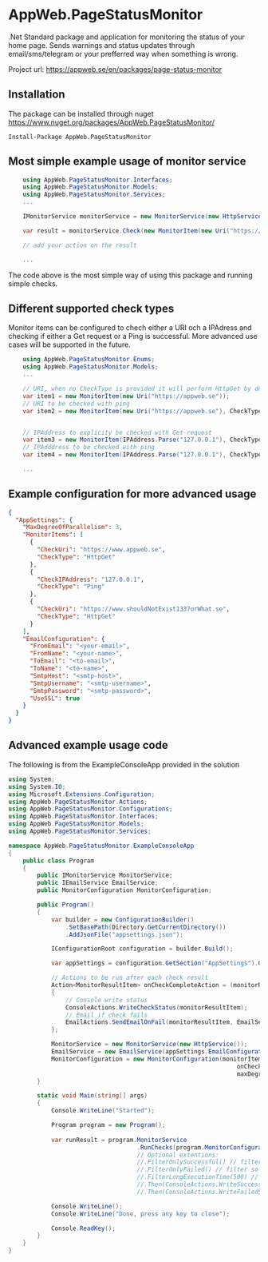 # AppWeb.PageStatusMonitor
.Net Standard package and application for monitoring the status of your home page. 
Sends warnings and status updates through email/sms/telegram or your prefferred way when something is wrong.

Project url: https://appweb.se/en/packages/page-status-monitor

## Installation
The package can be installed through nuget https://www.nuget.org/packages/AppWeb.PageStatusMonitor/
```nuget
Install-Package AppWeb.PageStatusMonitor
```

## Most simple example usage of monitor service
```csharp
    using AppWeb.PageStatusMonitor.Interfaces;
    using AppWeb.PageStatusMonitor.Models;
    using AppWeb.PageStatusMonitor.Services;
    ...

    IMonitorService monitorService = new MonitorService(new HttpService());

    var result = monitorService.Check(new MonitorItem(new Uri("https://appweb.se")));

    // add your action on the result

    ...
```
The code above is the most simple way of using this package and running simple checks.

## Different supported check types
Monitor items can be configured to chech either a URI och a IPAdress and checking if either a Get request or a Ping is successful. More advanced use cases will be supported in the future.

```csharp
    using AppWeb.PageStatusMonitor.Enums;
    using AppWeb.PageStatusMonitor.Models;
    ...

    // URI, when no CheckType is provided it will perform HttpGet by default
    var item1 = new MonitorItem(new Uri("https://appweb.se"));
    // URI to be checked with ping 
    var item2 = new MonitorItem(new Uri("https://appweb.se"), CheckType.Ping);


    // IPAddress to explicity be checked with Get-request
    var item3 = new MonitorItem(IPAddress.Parse("127.0.0.1"), CheckType.HttpGet);
    // IPAdddress to be checked with ping 
    var item4 = new MonitorItem(IPAddress.Parse("127.0.0.1"), CheckType.Ping);

    ...
```

## Example configuration for more advanced usage
```json
{
  "AppSettings": {
    "MaxDegreeOfParallelism": 3,
    "MonitorItems": [
      {
        "CheckUri": "https://www.appweb.se",
        "CheckType": "HttpGet"
      },
      {
        "CheckIPAddress": "127.0.0.1",
        "CheckType": "Ping"
      },
      {
        "CheckUri": "https://www.shouldNotExist1337orWhat.se",
        "CheckType": "HttpGet"
      }
    ],
    "EmailConfiguration": {
      "FromEmail": "<your-email>",
      "FromName": "<your-name>",
      "ToEmail": "<to-email>",
      "ToName": "<to-name>",
      "SmtpHost": "<smtp-host>",
      "SmtpUsername": "<smtp-username>",
      "SmtpPassword": "<smtp-password>",
      "UseSSL": true
    }
  }
}
```
 
## Advanced example usage code
The following is from the ExampleConsoleApp provided in the solution
```csharp
using System;
using System.IO;
using Microsoft.Extensions.Configuration;
using AppWeb.PageStatusMonitor.Actions;
using AppWeb.PageStatusMonitor.Configurations;
using AppWeb.PageStatusMonitor.Interfaces;
using AppWeb.PageStatusMonitor.Models;
using AppWeb.PageStatusMonitor.Services;

namespace AppWeb.PageStatusMonitor.ExampleConsoleApp
{
    public class Program
    {
        public IMonitorService MonitorService;
        public IEmailService EmailService;
        public MonitorConfiguration MonitorConfiguration;

        public Program()
        {
            var builder = new ConfigurationBuilder()
                .SetBasePath(Directory.GetCurrentDirectory())
                .AddJsonFile("appsettings.json");

            IConfigurationRoot configuration = builder.Build();

            var appSettings = configuration.GetSection("AppSettings").Get<AppSettings>();

            // Actions to be run after each check result
            Action<MonitorResultItem> onCheckCompleteAction = (monitorResultItem) =>
            {
                // Console write status
                ConsoleActions.WriteCheckStatus(monitorResultItem);
                // Email if check fails
                EmailActions.SendEmailOnFail(monitorResultItem, EmailService);
            };

            MonitorService = new MonitorService(new HttpService());
            EmailService = new EmailService(appSettings.EmailConfiguration);
            MonitorConfiguration = new MonitorConfiguration(monitorItems: appSettings.MonitorItems, 
                                                                onCheckCompleteAction: onCheckCompleteAction, 
                                                                maxDegreeOfParallelism: appSettings.MaxDegreeOfParallelism);
        }

        static void Main(string[] args)
        {
            Console.WriteLine("Started");

            Program program = new Program();
            
            var runResult = program.MonitorService
                                    .RunChecks(program.MonitorConfiguration); // Runs the check
                                    // Optional extentions:
                                    //.FilterOnlySuccessful() // filter so we only get successful checks
                                    //.FilterOnlyFailed() // filter so we only get failed checks
                                    //.FilterLongExecutionTime(500) // filter so we just get checks with long excution time 
                                    //.Then(ConsoleActions.WriteSuccessfulSummary) // console write summary of successful checks
                                    //.Then(ConsoleActions.WriteFailedSummary) // console write summary of failed checks

            Console.WriteLine();
            Console.WriteLine("Done, press any key to close");

            Console.ReadKey();
        }
    }
}
```